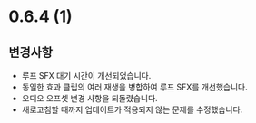 # 0.6.4 (1)

## 변경사항

- 루프 SFX 대기 시간이 개선되었습니다.
- 동일한 효과 클립의 여러 재생을 병합하여 루프 SFX를 개선했습니다.
- 오디오 오프셋 변경 사항을 되돌렸습니다.
- 새로고침할 때까지 업데이트가 적용되지 않는 문제를 수정했습니다.

